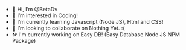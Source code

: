 - 👋 Hi, I’m @BetaDv
- 👀 I’m interested in Coding!
- 🌱 I’m currently learning Javascript (Node JS), Html and CSS!
- 💞️ I’m looking to collaborate on Nothing Yet. :(
- ⚒️ I'm currently working on Easy DB! (Easy Database Node JS NPM Package)
